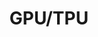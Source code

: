 ---
title: "GPU/TPU"
linkTitle: "GPU/TPU"
description: "Discover how to leverage GPUs and TPUs to accelerate machine learning and AI workloads. This section covers setup guides, best practices, and practical examples for utilizing GPU and TPU resources, enabling faster training, efficient inference, and scalable deployment of advanced models."
weight: 20
type: docs-root
notoc: true
---